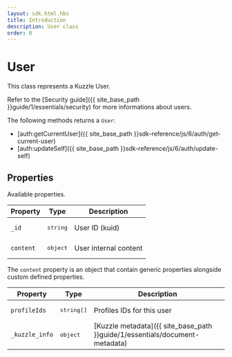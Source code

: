 ```yaml
---
layout: sdk.html.hbs
title: Introduction
description: User class
order: 0
---
```


# User

This class represents a Kuzzle User.  

Refer to the [Security guide]({{ site_base_path }}guide/1/essentials/security) for more informations about users.

The following methods returns a `User`:
 - [auth:getCurrentUser]({{ site_base_path }}sdk-reference/js/6/auth/get-current-user)
 - [auth:updateSelf]({{ site_base_path }}sdk-reference/js/6/auth/update-self)

## Properties

Available properties.

| Property | Type | Description |
|--- |--- |--- |
| `_id` | <pre>string</pre> | User ID (kuid) |
| `content` | <pre>object</pre> | User internal content |

The `content` property is an object that contain generic properties alongside custom defined properties.

| Property | Type | Description |
|--- |--- |--- |
| `profileIds` | <pre>string[]</pre> | Profiles IDs for this user |
| `_kuzzle_info` | <pre>object</pre> | [Kuzzle metadata]({{ site_base_path }}guide/1/essentials/document-metadata) |
